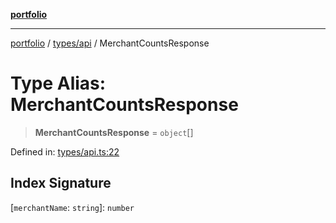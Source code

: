[**portfolio**](../../../README.md)

***

[portfolio](../../../modules.md) / [types/api](../README.md) / MerchantCountsResponse

# Type Alias: MerchantCountsResponse

> **MerchantCountsResponse** = `object`[]

Defined in: [types/api.ts:22](https://github.com/tnorlund/Portfolio/blob/0c7990123b9ff5f0106dafbd50a92a0be74c2953/portfolio/types/api.ts#L22)

## Index Signature

\[`merchantName`: `string`\]: `number`

